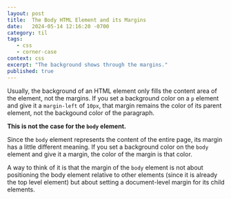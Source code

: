 ```yaml
---
layout: post
title:  The Body HTML Element and its Margins
date:   2024-05-14 12:16:20 -0700
category: til
tags: 
   - css
   - corner-case
context: css
excerpt: "The background shows through the margins."
published: true
---
```


Usually, the background of an HTML element only fills the content area of the element, not the margins. If you set a background color on a `p` element and give it a `margin-left` of `10px`, that margin remains the color of its parent element, not the backgound color of the paragraph.

**This is not the case for the `body` element.**

Since the `body` element represents the content of the entire page, its margin has a little different meaning. If you set a background color on the `body` element and give it a margin, the color of the margin is that color.

A way to think of it is that the margin of the `body` element is not about positioning the body element relative to other elements (since it is already the top level element) but about setting a document-level margin for its child elements.

